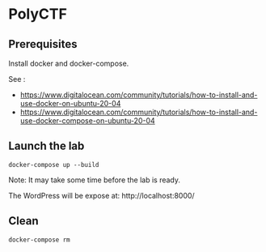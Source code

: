# PolyCTF

## Prerequisites

Install docker and docker-compose.

See :

- https://www.digitalocean.com/community/tutorials/how-to-install-and-use-docker-on-ubuntu-20-04
- https://www.digitalocean.com/community/tutorials/how-to-install-and-use-docker-compose-on-ubuntu-20-04

## Launch the lab

```
docker-compose up --build
```

Note: It may take some time before the lab is ready.

The WordPress will be expose at: http://localhost:8000/

## Clean

```
docker-compose rm
```

